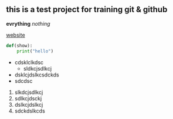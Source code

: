 ## this is a test project for training git & github

**evrything**
*nothing*

[website](#)

```python
def(show):
    print("hello")
```

- cdsklclkdsc
  + sldkcjsdlkcj
- dsklcjdslkcsdckds
- sdcdsc


1. slkdcjsdlkcj
2. sdlkcjdsckj
3. dslkcjdslkcj
4. sdckdslkcds